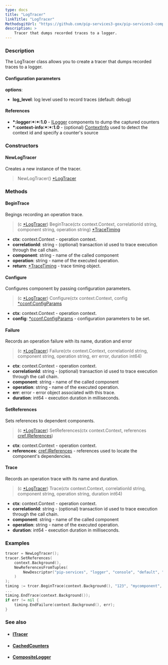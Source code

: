 ```yaml
---
type: docs
title: "LogTracer"
linkTitle: "LogTracer"
MethodsgitUrl: "https://github.com/pip-services3-gox/pip-services3-components-gox"
description: >
    Tracer that dumps recorded traces to a logger.
---
```


### Description

The LogTracer class allows you to create a tracer that dumps recorded traces to a logger.

#### Configuration parameters

**options**:
- **log_level**: log level used to record traces (default: debug)    

#### References

- **\*:logger:\*:\*:1.0** - [ILogger](../../log/ilogger) components to dump the captured counters
- **\*:context-info:\*:\*:1.0** - (optional) [ContextInfo](../../info/context_info) used to detect the context id and specify a counter's source

### Constructors

#### NewLogTracer
Creates a new instance of the tracer.

> NewLogTracer() [*LogTracer]()

### Methods

#### BeginTrace 
Begings recording an operation trace.

> (c [*LogTracer]()) BeginTrace(ctx context.Context, correlationId string, component string, operation string) [*TraceTiming](../trace_timing)

- **ctx**: context.Context - operation context.
- **correlationId**: string - (optional) transaction id used to trace execution through the call chain.
- **component**: string - name of the called component
- **operation**: string - name of the executed operation.
- **return**: [*TraceTiming](../trace_timing) - trace timing object.


#### Configure
Configures component by passing configuration parameters.

> (c [*LogTracer]()) Configure(ctx context.Context, config [*cconf.ConfigParams](../../../commons/config/config_params)

- **ctx**: context.Context - operation context.
- **config**: [*cconf.ConfigParams](../../../commons/config/config_params) - configuration parameters to be set.


#### Failure
Records an operation failure with its name, duration and error

> (c [*LogTracer]()) Failure(ctx context.Context, correlationId string, component string, operation string, err error, duration int64)

- **ctx**: context.Context - operation context.
- **correlationId**: string - (optional) transaction id used to trace execution through the call chain.
- **component**: string - name of the called component
- **operation**: string - name of the executed operation.
- **err**: error - error object associated with this trace.
- **duration**: int64 - execution duration in milliseconds.


#### SetReferences
Sets references to dependent components.

> (c [*LogTracer]()) SetReferences(ctx context.Context, references [cref.IReferences](../../../commons/refer/ireferences))

- **ctx**: context.Context - operation context.
- **references**: [cref.IReferences](../../../commons/refer/ireferences) - references used to locate the component's dependencies.

#### Trace
Records an operation trace with its name and duration.

> (c [*LogTracer]()) Trace(ctx context.Context, correlationId string, component string, operation string, duration int64)

- **ctx**: context.Context - operation context.
- **correlationId**: string - (optional) transaction id used to trace execution through the call chain.
- **component**: string - name of the called component
- **operation**: string - name of the executed operation.
- **duration**: int64 - execution duration in milliseconds.

### Examples

```go
tracer = NewLogTracer();
tracer.SetReferences(
	context.Background(),
	NewReferencesFromTuples(
		NewDescriptor("pip-services", "logger", "console", "default", "1.0"), NewConsoleLogger()
	)
);
timing := trcer.BeginTrace(context.Background(), "123", "mycomponent", "mymethod");
...
timing.EndTrace(context.Background());
if err != nil {
	timing.EndFailure(context.Background(), err);
}
```

### See also
- #### [ITracer](../itracer)
- #### [CachedCounters](../../count/cached_counters)
- #### [CompositeLogger](../../log/composite_logger)
